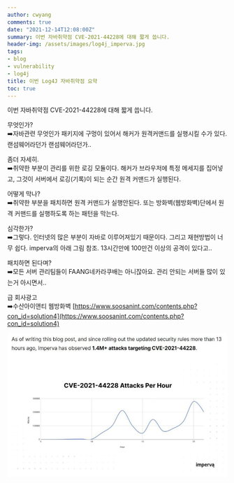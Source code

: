 ```yaml
---
author: cwyang
comments: true
date: "2021-12-14T12:08:00Z"
summary: 이번 자바취약점 CVE-2021-44228에 대해 짧게 씁니다.
header-img: /assets/images/log4j_imperva.jpg
tags:
- blog
- vulnerability
- log4j
title: 이번 Log4J 자바취약점 요약
toc: true
---
```

이번 자바취약점 CVE-2021-44228에 대해 짧게 씁니다.

무엇인가?  
➡️자바관련 무엇인가 패키지에 구멍이 있어서 해커가 원격커맨드를 실행시킬 수가 있다. 랜섬웨어라던가 랜섬웨어라던가..

좀더 자세히.  
➡️취약한 부분이 관리를 위한 로깅 모듈이다. 해커가 브라우저에 특정 메세지를 집어넣고, 그것이 서버에서 로깅(기록)이 되는 순간 원격 커맨드가 실행된다.

어떻게 막나?  
➡️취약한 부분을 패치하면 원격 커맨드가 실행안된다. 또는 방화벽(웹방화벽)단에서 원격 커맨드를 실행하도록 하는 패턴을 막는다.

심각한가?  
➡️그렇다. 인터넷의 많은 부분이 자바로 이루어져있기 때문이다. 그리고 재현방법이 너무 쉽다. imperva의 아래 그림 참조. 13시간만에 100만건 이상의 공격이 있다고..

패치하면 된다며?  
➡️모든 서버 관리팀들이 FAANG네카라쿠배는 아니잖아요. 관리 안되는 서버들 많이 있는거 아시면서..

급 회사광고  
➡️수산아이앤티 웹방화벽 [https://www.soosanint.com/contents.php?con_id=solution4](https://www.soosanint.com/contents.php?con_id=solution4)

![재현이 쉬워 전파가 빠르다. (source: imperva)](/assets/images/log4j_imperva.jpg)
